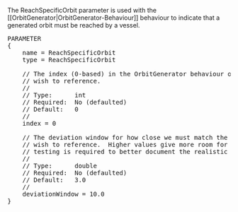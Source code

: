 The ReachSpecificOrbit parameter is used with the [[OrbitGenerator|OrbitGenerator-Behaviour]] behaviour to indicate that a generated orbit must be reached by a vessel.

<pre>
PARAMETER
{
    name = ReachSpecificOrbit
    type = ReachSpecificOrbit

    // The index (0-based) in the OrbitGenerator behaviour of the orbit we
    // wish to reference.
    //
    // Type:      int
    // Required:  No (defaulted)
    // Default:   0
    //
    index = 0

    // The deviation window for how close we must match the given orbit.
    // wish to reference.  Higher values give more room for error.  Note: More
    // testing is required to better document the realistic range of values.
    //
    // Type:      double
    // Required:  No (defaulted)
    // Default:   3.0
    //
    deviationWindow = 10.0
}
</pre>
